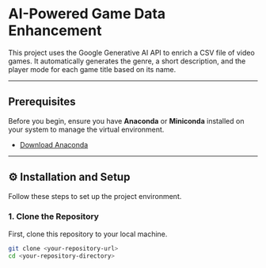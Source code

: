 # AI-Powered Game Data Enhancement

This project uses the Google Generative AI API to enrich a CSV file of video games. It automatically generates the genre, a short description, and the player mode for each game title based on its name.

---

## Prerequisites

Before you begin, ensure you have **Anaconda** or **Miniconda** installed on your system to manage the virtual environment.

* [Download Anaconda](https://www.anaconda.com/download)

---

## ⚙️ Installation and Setup

Follow these steps to set up the project environment.

### 1. Clone the Repository

First, clone this repository to your local machine.

```bash
git clone <your-repository-url>
cd <your-repository-directory>